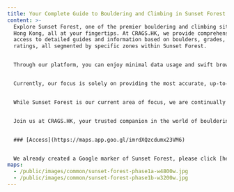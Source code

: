 ```yaml
---
title: Your Complete Guide to Bouldering and Climbing in Sunset Forest
content: >-
  Explore Sunset Forest, one of the premier bouldering and climbing sites in
  Hong Kong, all at your fingertips. At CRAGS.HK, we provide comprehensive
  access to detailed guides and information based on boulders, grades, and
  ratings, all segmented by specific zones within Sunset Forest.


  Through our platform, you can enjoy minimal data usage and swift browsing speed, making it easy for you to get the latest updates and plan your climbing or bouldering adventure effortlessly. Even in areas with poor signal or when you're running low on data, we've designed our online guidebook to be easily accessible, anytime, anywhere.


  Currently, our focus is solely on providing the most accurate, up-to-date information for the Sunset Forest bouldering site. We are committed to making your experience in Sunset Forest as enjoyable and fulfilling as possible, helping you discover the joy of bouldering and climbing in this remarkable location.


  While Sunset Forest is our current area of focus, we are continually looking to expand and improve. We're excited to share that we have new features in the pipeline, designed to enhance your bouldering and climbing experience even further. Stay tuned for updates coming soon!


  Join us at CRAGS.HK, your trusted companion in the world of bouldering and climbing, as we guide you through the wonders of Sunset Forest.


  ### [Access](https://maps.app.goo.gl/imrdXQzcdumx23VM6)


  We already created a Google marker of Sunset Forest, please click [here](https://maps.app.goo.gl/imrdXQzcdumx23VM6) to check the location
maps:
  - /public/images/common/sunset-forest-phase1a-w4800w.jpg
  - /public/images/common/sunset-forest-phase1b-w3200w.jpg
---
```

